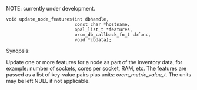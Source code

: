 NOTE: currently under development.

```
void update_node_features(int dbhandle,
                          const char *hostname,
                          opal_list_t *features,
                          orcm_db_callback_fn_t cbfunc,
                          void *cbdata);
```

Synopsis:

Update one or more features for a node as part of the inventory data, for example: number of sockets, cores per socket, RAM, etc. The features are passed as a list of key-value pairs plus units: _orcm_metric_value_t_. The units may be left NULL if not applicable.

